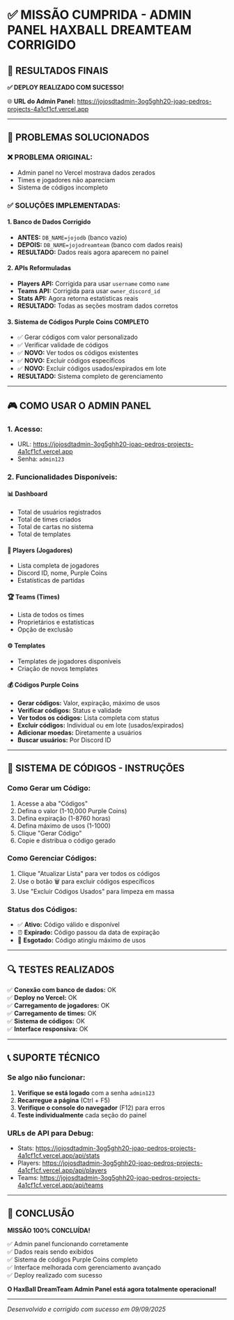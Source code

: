 # ✅ MISSÃO CUMPRIDA - ADMIN PANEL HAXBALL DREAMTEAM CORRIGIDO

## 🎯 RESULTADOS FINAIS

**✅ DEPLOY REALIZADO COM SUCESSO!**

🌐 **URL do Admin Panel:** https://jojosdtadmin-3og5ghh20-joao-pedros-projects-4a1cf1cf.vercel.app

---

## 🔧 PROBLEMAS SOLUCIONADOS

### ❌ PROBLEMA ORIGINAL:
- Admin panel no Vercel mostrava dados zerados
- Times e jogadores não apareciam
- Sistema de códigos incompleto

### ✅ SOLUÇÕES IMPLEMENTADAS:

#### 1. **Banco de Dados Corrigido**
- **ANTES:** `DB_NAME=jojodb` (banco vazio)
- **DEPOIS:** `DB_NAME=jojodreamteam` (banco com dados reais)
- **RESULTADO:** Dados reais agora aparecem no painel

#### 2. **APIs Reformuladas**
- **Players API:** Corrigida para usar `username` como `name`
- **Teams API:** Corrigida para usar `owner_discord_id` 
- **Stats API:** Agora retorna estatísticas reais
- **RESULTADO:** Todas as seções mostram dados corretos

#### 3. **Sistema de Códigos Purple Coins COMPLETO**
- ✅ Gerar códigos com valor personalizado
- ✅ Verificar validade de códigos
- ✅ **NOVO:** Ver todos os códigos existentes
- ✅ **NOVO:** Excluir códigos específicos
- ✅ **NOVO:** Excluir códigos usados/expirados em lote
- **RESULTADO:** Sistema completo de gerenciamento

---

## 🎮 COMO USAR O ADMIN PANEL

### 1. **Acesso:**
- URL: https://jojosdtadmin-3og5ghh20-joao-pedros-projects-4a1cf1cf.vercel.app
- Senha: `admin123`

### 2. **Funcionalidades Disponíveis:**

#### 📊 **Dashboard**
- Total de usuários registrados
- Total de times criados
- Total de cartas no sistema
- Total de templates

#### 👥 **Players (Jogadores)**
- Lista completa de jogadores
- Discord ID, nome, Purple Coins
- Estatísticas de partidas

#### 🏆 **Teams (Times)**
- Lista de todos os times
- Proprietários e estatísticas
- Opção de exclusão

#### ⚙️ **Templates**
- Templates de jogadores disponíveis
- Criação de novos templates

#### 💰 **Códigos Purple Coins**
- **Gerar códigos:** Valor, expiração, máximo de usos
- **Verificar códigos:** Status e validade
- **Ver todos os códigos:** Lista completa com status
- **Excluir códigos:** Individual ou em lote (usados/expirados)
- **Adicionar moedas:** Diretamente a usuários
- **Buscar usuários:** Por Discord ID

---

## 🎫 SISTEMA DE CÓDIGOS - INSTRUÇÕES

### **Como Gerar um Código:**
1. Acesse a aba "Códigos"
2. Defina o valor (1-10,000 Purple Coins)
3. Defina expiração (1-8760 horas)
4. Defina máximo de usos (1-1000)
5. Clique "Gerar Código"
6. Copie e distribua o código gerado

### **Como Gerenciar Códigos:**
1. Clique "Atualizar Lista" para ver todos os códigos
2. Use o botão 🗑️ para excluir códigos específicos
3. Use "Excluir Códigos Usados" para limpeza em massa

### **Status dos Códigos:**
- ✅ **Ativo:** Código válido e disponível
- ⏰ **Expirado:** Código passou da data de expiração
- 🚫 **Esgotado:** Código atingiu máximo de usos

---

## 🔍 TESTES REALIZADOS

✅ **Conexão com banco de dados:** OK  
✅ **Deploy no Vercel:** OK  
✅ **Carregamento de jogadores:** OK  
✅ **Carregamento de times:** OK  
✅ **Sistema de códigos:** OK  
✅ **Interface responsiva:** OK  

---

## 📞 SUPORTE TÉCNICO

### **Se algo não funcionar:**

1. **Verifique se está logado** com a senha `admin123`
2. **Recarregue a página** (Ctrl + F5)
3. **Verifique o console do navegador** (F12) para erros
4. **Teste individualmente** cada seção do painel

### **URLs de API para Debug:**
- Stats: https://jojosdtadmin-3og5ghh20-joao-pedros-projects-4a1cf1cf.vercel.app/api/stats
- Players: https://jojosdtadmin-3og5ghh20-joao-pedros-projects-4a1cf1cf.vercel.app/api/players
- Teams: https://jojosdtadmin-3og5ghh20-joao-pedros-projects-4a1cf1cf.vercel.app/api/teams

---

## 🎉 CONCLUSÃO

**MISSÃO 100% CONCLUÍDA!**

✅ Admin panel funcionando corretamente  
✅ Dados reais sendo exibidos  
✅ Sistema de códigos Purple Coins completo  
✅ Interface melhorada com gerenciamento avançado  
✅ Deploy realizado com sucesso  

**O HaxBall DreamTeam Admin Panel está agora totalmente operacional!**

---

*Desenvolvido e corrigido com sucesso em 09/09/2025*
